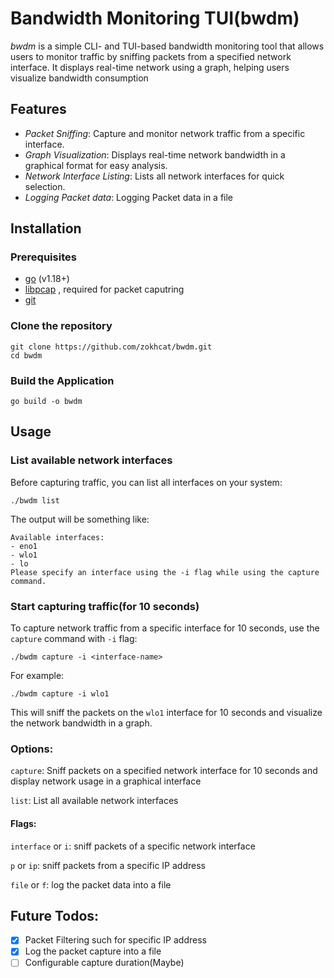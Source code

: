 # Bandwidth Monitoring TUI(bwdm)

_bwdm_ is a simple CLI- and TUI-based bandwidth monitoring tool that allows users to monitor traffic by sniffing packets from a specified network interface. It displays real-time network using a graph, helping users visualize bandwidth consumption

## Features

- _Packet Sniffing_: Capture and monitor network traffic from a specific interface.
- _Graph Visualization_: Displays real-time network bandwidth in a graphical format for easy analysis.
- _Network Interface Listing_: Lists all network interfaces for quick selection.
- _Logging Packet data_: Logging Packet data in a file

## Installation

### Prerequisites

- [go](https://go.dev/) (v1.18+)
- [libpcap](https://www.tcpdump.org/) , required for packet caputring
- [git](https://git-scm.com/)

### Clone the repository

```
git clone https://github.com/zokhcat/bwdm.git
cd bwdm
```

### Build the Application

```
go build -o bwdm
```

## Usage

### List available network interfaces

Before capturing traffic, you can list all interfaces on your system:

```
./bwdm list
```

The output will be something like:

```
Available interfaces:
- eno1
- wlo1
- lo
Please specify an interface using the -i flag while using the capture command.
```

### Start capturing traffic(for 10 seconds)

To capture network traffic from a specific interface for 10 seconds, use the `capture` command with `-i` flag:

```
./bwdm capture -i <interface-name>
```

For example:

```
./bwdm capture -i wlo1
```

This will sniff the packets on the `wlo1` interface for 10 seconds and visualize the network bandwidth in a graph.

### Options:

`capture`: Sniff packets on a specified network interface for 10 seconds and display network usage in a graphical interface

`list`: List all available network interfaces

#### Flags:

`interface` or `i`: sniff packets of a specific network interface

`p` or `ip`: sniff packets from a specific IP address

`file` or `f`: log the packet data into a file

## Future Todos:

- [x] Packet Filtering such for specific IP address
- [x] Log the packet capture into a file
- [ ] Configurable capture duration(Maybe)
